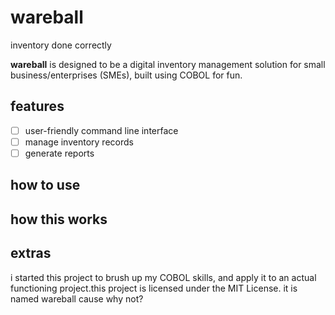 # wareball

inventory done correctly

**wareball** is designed to be a digital inventory management solution for small business/enterprises (SMEs), built using COBOL for fun.

## features

- [ ] user-friendly command line interface
- [ ] manage inventory records
- [ ] generate reports

## how to use

## how this works

## extras

i started this project to brush up my COBOL skills, and apply it to an actual functioning project.this project is licensed under the MIT License. it is named wareball cause why not?
